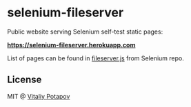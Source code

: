# selenium-fileserver

Public website serving Selenium self-test static pages:

**https://selenium-fileserver.herokuapp.com**

List of pages can be found in [fileserver.js][0] from Selenium repo. 

## License
MIT @ [Vitaliy Potapov](https://github.com/vitalets)

[0]: https://github.com/SeleniumHQ/selenium/blob/master/javascript/node/selenium-webdriver/lib/test/fileserver.js


